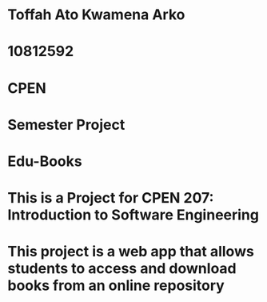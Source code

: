 # Toffah Ato Kwamena Arko
# 10812592
# CPEN
# Semester Project
# Edu-Books
# This is a Project for CPEN 207: Introduction to Software Engineering
# This project is a web app that allows students to access and download books from an online repository
